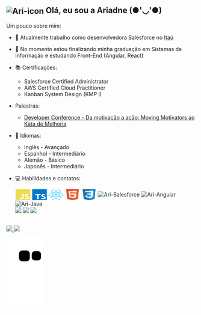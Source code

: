 ##   <img align="center" alt="Ari-icon" height="120" width="80" src="https://media.discordapp.net/attachments/1030949873345904732/1030951404434636870/IMG_6733_1.jpeg?width=336&height=473" /> Olá, eu sou a Ariadne (●'◡'●)

Um pouco sobre mim:

- 🔭 Atualmente trabalho como desenvolvedora Salesforce no [Itaú](https://www.itau.com.br/)
- 🌱 No momento estou finalizando minha graduação em Sistemas de Informação e estudando Front-End (Angular, React)
- 📚 Certificações: 
  - Salesforce Certified Administrator
  - AWS Certified Cloud Practitioner
  - Kanban System Design (KMP I)
- Palestras:
    - [Developer Conference - Da motivação a ação: Moving Motivators ao Kata de Melhoria](https://thedevconf.com/palestrante/ariadne-guimaraes-andrade)
- 📑 Idiomas:
  - Inglês - Avançado  
  - Espanhol - Intermediário
  - Alemão - Básico
  - Japonês - Intermediário
- 💻 Habilidades e contatos:
  
  <div style="display: inline_block">
  <img align="center" alt="Ari-Js" height="30" width="40" src="https://raw.githubusercontent.com/devicons/devicon/master/icons/javascript/javascript-plain.svg">
  <img align="center" alt="Ari-Ts" height="30" width="40" src="https://raw.githubusercontent.com/devicons/devicon/master/icons/typescript/typescript-plain.svg">
  <img align="center" alt="Ari-React" height="30" width="40" src="https://raw.githubusercontent.com/devicons/devicon/master/icons/react/react-original.svg">
  <img align="center" alt="Ari-HTML" height="30" width="40" src="https://raw.githubusercontent.com/devicons/devicon/master/icons/html5/html5-original.svg">
  <img align="center" alt="Ari-CSS" height="30" width="40" src="https://raw.githubusercontent.com/devicons/devicon/master/icons/css3/css3-original.svg">
  <img align="center" alt="Ari-Salesforce" height="60" width="50" src="https://cdn.jsdelivr.net/gh/devicons/devicon/icons/salesforce/salesforce-original.svg">
  <img align="center" alt="Ari-Angular" height="30" width="40" src="https://cdn.jsdelivr.net/gh/devicons/devicon/icons/angularjs/angularjs-original.svg">
  <img align="center" alt="Ari-Java" height="40" width="40" src="https://cdn.jsdelivr.net/gh/devicons/devicon/icons/java/java-original-wordmark.svg" />
  
  <div style="display: inline_block">
  <a href = "mailto:ariliguima@gmail.com"><img src="https://img.shields.io/badge/-Gmail-%23333?style=for-the-badge&logo=gmail&logoColor=white" target="_blank"></a>
  <a href="https://www.linkedin.com/in/ariadneguimaraes/" target="_blank"><img src="https://img.shields.io/badge/-LinkedIn-%230077B5?style=for-the-badge&logo=linkedin&logoColor=white" target="_blank"></a>
  <a href = "https://trailblazer.me/id/aandrade25"><img src="https://img.shields.io/badge/Trailblazer-0081CB?style=for-the-badge&logo=material-ui&logoColor=white" target="_blank"></a>
</div>
  
</div>

##
 

<div align="left">
  <a href="https://github.com/Ariadne20">
  <img height="180em" src="https://github-readme-stats.vercel.app/api?username=Ariadne20&show_icons=true&theme=cobalt&include_all_commits=true&count_private=true"/>
  <img height="180em" src="https://github-readme-stats.vercel.app/api/top-langs/?username=Ariadne20&layout=compact&langs_count=5&theme=cobalt"/>
</div>
 
  ![snake-gif](https://github.com/Ariadne20/Ariadne20/blob/output/github-contribution-grid-snake.svg)
  
 
